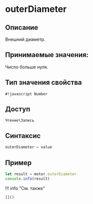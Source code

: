 # outerDiameter

## Описание
Внешний диаметр.

## Принимаемые значения:
Число больше нуля.

## Тип значения свойства
`#!javascript Number`

## Доступ
`Чтение\Запись`

## Синтаксис
```javascript
outerDiameter = value
```

## Пример
```javascript linenums="1"
let result = motor.outerDiameter
console.info(result)
```

!!! info "См. также"

    []()


